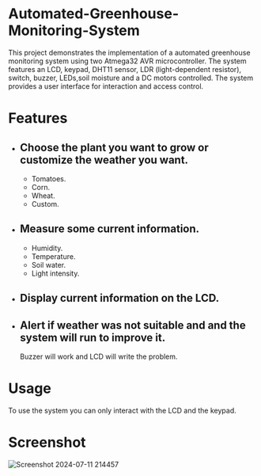 # Automated-Greenhouse-Monitoring-System
This project ‏demonstrates‏ the implementation of a automated greenhouse monitoring system using two Atmega32 AVR microcontroller. The system features an LCD, keypad, DHT11 sensor, LDR (light-dependent resistor), switch, buzzer, LEDs,soil moisture and a DC motors controlled. The system provides a user interface for interaction and access control.

# Features
  - ## Choose the plant you want to grow or customize the weather you want.
   
	- Tomatoes.
	- Corn.
	- Wheat.
	- Custom.


- ## Measure some current information.
	- Humidity.
	- Temperature.
	- Soil water.
	- Light intensity.


- ## Display current information on the LCD.
        

- ## Alert if weather was not suitable and and the system will run to improve it.
  
   Buzzer will work and LCD will write the problem.


# Usage
   
   To use the system you can only interact with the LCD and the keypad.


# Screenshot
![Screenshot 2024-07-11 214457](https://github.com/user-attachments/assets/44612794-23de-4c75-96b1-3a0c8fd4e97e)

